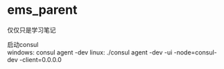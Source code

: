 # ems_parent
仅仅只是学习笔记

启动consul<br>
windows: consul agent -dev
linux: ./consul agent -dev -ui -node=consul-dev -client=0.0.0.0
